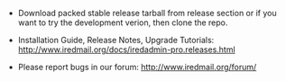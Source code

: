 

* Download packed stable release tarball from release section or if you want to try the development verion, then clone the repo.

* Installation Guide, Release Notes, Upgrade Tutorials:
  http://www.iredmail.org/docs/iredadmin-pro.releases.html

* Please report bugs in our forum:
  http://www.iredmail.org/forum/
